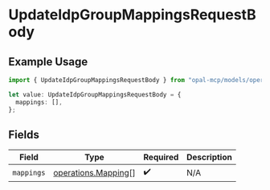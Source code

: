 # UpdateIdpGroupMappingsRequestBody

## Example Usage

```typescript
import { UpdateIdpGroupMappingsRequestBody } from "opal-mcp/models/operations";

let value: UpdateIdpGroupMappingsRequestBody = {
  mappings: [],
};
```

## Fields

| Field                                                      | Type                                                       | Required                                                   | Description                                                |
| ---------------------------------------------------------- | ---------------------------------------------------------- | ---------------------------------------------------------- | ---------------------------------------------------------- |
| `mappings`                                                 | [operations.Mapping](../../models/operations/mapping.md)[] | :heavy_check_mark:                                         | N/A                                                        |